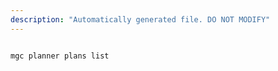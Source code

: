 ```yaml
---
description: "Automatically generated file. DO NOT MODIFY"
---
```


```bash

mgc planner plans list

```